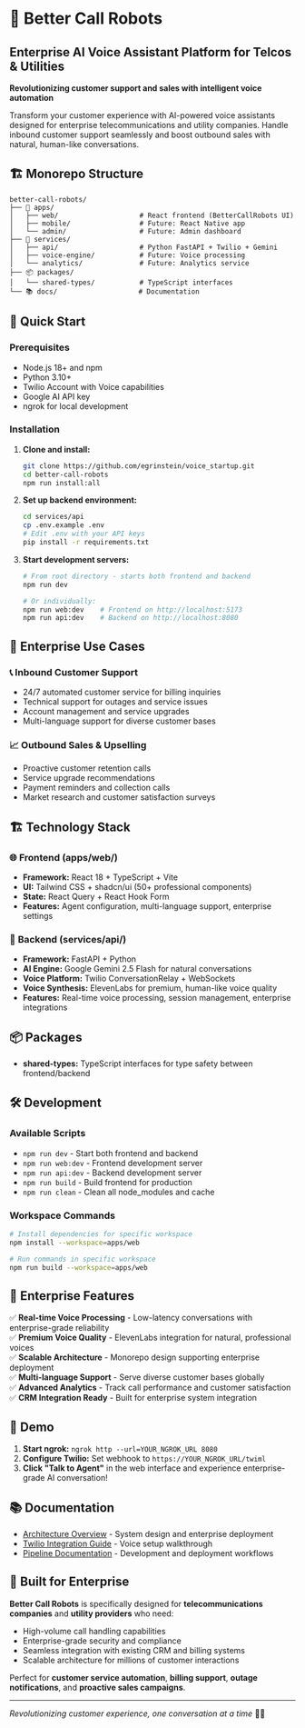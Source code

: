# 🤖 Better Call Robots
## Enterprise AI Voice Assistant Platform for Telcos & Utilities

**Revolutionizing customer support and sales with intelligent voice automation**

Transform your customer experience with AI-powered voice assistants designed for enterprise telecommunications and utility companies. Handle inbound customer support seamlessly and boost outbound sales with natural, human-like conversations.

## 🏗️ Monorepo Structure

```
better-call-robots/
├── 📱 apps/
│   ├── web/                    # React frontend (BetterCallRobots UI)
│   ├── mobile/                 # Future: React Native app
│   └── admin/                  # Future: Admin dashboard
├── 🔧 services/
│   ├── api/                    # Python FastAPI + Twilio + Gemini
│   ├── voice-engine/           # Future: Voice processing
│   └── analytics/              # Future: Analytics service
├── 📦 packages/
│   └── shared-types/           # TypeScript interfaces
└── 📚 docs/                    # Documentation
```

## 🚀 Quick Start

### Prerequisites
- Node.js 18+ and npm
- Python 3.10+
- Twilio Account with Voice capabilities
- Google AI API key
- ngrok for local development

### Installation

1. **Clone and install:**
   ```bash
   git clone https://github.com/egrinstein/voice_startup.git
   cd better-call-robots
   npm run install:all
   ```

2. **Set up backend environment:**
   ```bash
   cd services/api
   cp .env.example .env
   # Edit .env with your API keys
   pip install -r requirements.txt
   ```

3. **Start development servers:**
   ```bash
   # From root directory - starts both frontend and backend
   npm run dev
   
   # Or individually:
   npm run web:dev    # Frontend on http://localhost:5173
   npm run api:dev    # Backend on http://localhost:8080
   ```

## 🎯 Enterprise Use Cases

### 📞 **Inbound Customer Support**
- 24/7 automated customer service for billing inquiries
- Technical support for outages and service issues
- Account management and service upgrades
- Multi-language support for diverse customer bases

### 📈 **Outbound Sales & Upselling**
- Proactive customer retention calls
- Service upgrade recommendations
- Payment reminders and collection calls
- Market research and customer satisfaction surveys

## 🏗️ Technology Stack

### 🌐 **Frontend** (apps/web/)
- **Framework:** React 18 + TypeScript + Vite
- **UI:** Tailwind CSS + shadcn/ui (50+ professional components)
- **State:** React Query + React Hook Form
- **Features:** Agent configuration, multi-language support, enterprise settings

### 🔧 **Backend** (services/api/)
- **Framework:** FastAPI + Python
- **AI Engine:** Google Gemini 2.5 Flash for natural conversations
- **Voice Platform:** Twilio ConversationRelay + WebSockets
- **Voice Synthesis:** ElevenLabs for premium, human-like voice quality
- **Features:** Real-time voice processing, session management, enterprise integrations

## 📦 Packages
- **shared-types:** TypeScript interfaces for type safety between frontend/backend

## 🛠️ Development

### Available Scripts
- `npm run dev` - Start both frontend and backend
- `npm run web:dev` - Frontend development server
- `npm run api:dev` - Backend development server
- `npm run build` - Build frontend for production
- `npm run clean` - Clean all node_modules and cache

### Workspace Commands
```bash
# Install dependencies for specific workspace
npm install --workspace=apps/web

# Run commands in specific workspace
npm run build --workspace=apps/web
```

## 🚀 Enterprise Features

✅ **Real-time Voice Processing** - Low-latency conversations with enterprise-grade reliability  
✅ **Premium Voice Quality** - ElevenLabs integration for natural, professional voices  
✅ **Scalable Architecture** - Monorepo design supporting enterprise deployment  
✅ **Multi-language Support** - Serve diverse customer bases globally  
✅ **Advanced Analytics** - Track call performance and customer satisfaction  
✅ **CRM Integration Ready** - Built for enterprise system integration  

## 💼 Demo

1. **Start ngrok:** `ngrok http --url=YOUR_NGROK_URL 8080`
2. **Configure Twilio:** Set webhook to `https://YOUR_NGROK_URL/twiml`
3. **Click "Talk to Agent"** in the web interface and experience enterprise-grade AI conversation!

## 📚 Documentation
- [Architecture Overview](./docs/ARCHITECTURE.md) - System design and enterprise deployment
- [Twilio Integration Guide](./docs/TWILIO_BROWSER_VOICE_INTEGRATION.md) - Voice setup walkthrough
- [Pipeline Documentation](./docs/PIPELINE.md) - Development and deployment workflows

## 🏢 Built for Enterprise

**Better Call Robots** is specifically designed for **telecommunications companies** and **utility providers** who need:
- High-volume call handling capabilities
- Enterprise-grade security and compliance
- Seamless integration with existing CRM and billing systems
- Scalable architecture for millions of customer interactions

Perfect for **customer service automation**, **billing support**, **outage notifications**, and **proactive sales campaigns**.

---

*Revolutionizing customer experience, one conversation at a time* 🤖📞
